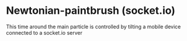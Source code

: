 # Newtonian-paintbrush (socket.io)
This time around the main particle is controlled by tilting a mobile device connected to a socket.io server